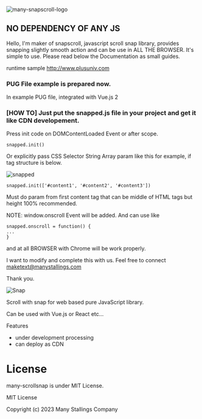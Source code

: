 ![many-snapscroll-logo](https://user-images.githubusercontent.com/32004044/212228058-c5a9156f-7b8c-4982-a18c-d91ee50d0403.png)

## NO DEPENDENCY OF ANY JS

Hello, I'm maker of snapscroll, javascript scroll snap library, provides snapping slightly smooth action and can be use in ALL THE BROWSER.
It's simple to use. Please read below the Documentation as small guides.

runtime sample http://www.plusuniv.com

### PUG File example is prepared now.
In example PUG file, integrated with Vue.js 2

### [HOW TO] Just put the snapped.js file in your project and get it like CDN developement.
Press init code on DOMContentLoaded Event or after scope.
```
snapped.init()
```

Or explicitly pass CSS Selector String Array param like this for example, if tag structure is below.

![snapped](https://user-images.githubusercontent.com/32004044/190890916-9e145f4c-a8e3-40ac-9676-c20b37207377.svg)

```
snapped.init(['#content1', '#content2', '#content3'])
```
Must do param from first content tag that can be middle of HTML tags but height 100% recommended.

NOTE: window.onscroll Event will be added. And can use like
```
snapped.onscroll = function() {
...
}
```


and at all BROWSER with Chrome will be work properly.

I want to modify and complete this with us. Feel free to connect maketext@manystallings.com

Thank you.

![Snap](https://user-images.githubusercontent.com/32004044/179393556-d3b6a917-d8a0-4ff2-840f-3c10cf3f38ac.gif)


Scroll with snap for web based pure JavaScript library.

Can be used with Vue.js or React etc...

Features
- under development processing
- can deploy as CDN

# License
many-scrollsnap is under MIT License.

MIT License

Copyright (c) 2023 Many Stallings Company
